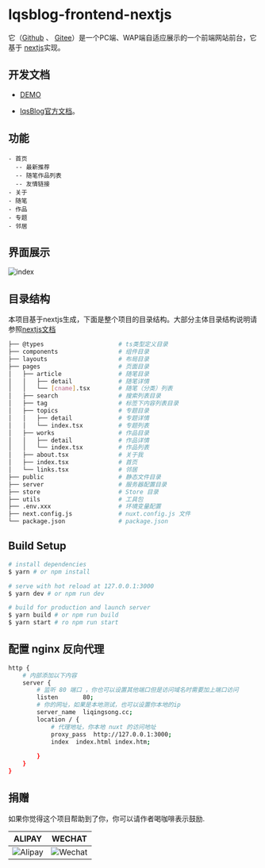 # lqsblog-frontend-nextjs


 它（[Github](https://github.com/lqsong/lqsblog-frontend-nextjs) 、 [Gitee](https://gitee.com/lqsong/lqsblog-frontend-nextjs)）是一个PC端、WAP端自适应展示的一个前端网站前台，它基于  [nextjs](https://github.com/vercel/next.js)实现。

## 开发文档

- [DEMO](http://liqingsong.cc/)

- [lqsBlog官方文档](http://docs.liqingsong.cc/)。


## 功能

```
- 首页
  -- 最新推荐
  -- 随笔作品列表
  -- 友情链接
- 关于
- 随笔
- 作品
- 专题
- 邻居

```


## 界面展示

![index](https://gitee.com/lqsong/lqsblog/raw/master/images/lqsblog-frontend-nuxt/index.png) 


## 目录结构

本项目基于nextjs生成，下面是整个项目的目录结构。大部分主体目录结构说明请参照[nextjs文档](https://www.nextjs.cn/docs/getting-started)

```bash
├── @types                     # ts类型定义目录
├── components                 # 组件目录
├── layouts                    # 布局目录
├── pages                      # 页面目录
│   ├── article                # 随笔目录
│   │   ├── detail             # 随笔详情
│   │   └── [cname].tsx        # 随笔（分类）列表
│   ├── search                 # 搜索列表目录
│   ├── tag                    # 标签下内容列表目录
│   ├── topics                 # 专题目录
│   │   ├── detail             # 专题详情
│   │   └── index.tsx          # 专题列表
│   ├── works                  # 作品目录
│   │   ├── detail             # 作品详情
│   │   └── index.tsx          # 作品列表
│   ├── about.tsx              # 关于我
│   ├── index.tsx              # 首页
│   └── links.tsx              # 邻居
├── public                     # 静态文件目录
├── server                     # 服务器配置目录
├── store                      # Store 目录
├── utils                      # 工具包
├── .env.xxx                   # 环境变量配置
├── next.config.js             # nuxt.config.js 文件
└── package.json               # package.json
```


## Build Setup

```bash
# install dependencies
$ yarn # or npm install

# serve with hot reload at 127.0.0.1:3000
$ yarn dev # or npm run dev

# build for production and launch server
$ yarn build # or npm run build
$ yarn start # ro npm run start
```

## 配置 nginx 反向代理

```bash
http {
    # 内部添加以下内容
    server {
        # 监听 80 端口 ，你也可以设置其他端口但是访问域名时需要加上端口访问
        listen       80;
        # 你的网址，如果是本地测试，也可以设置你本地的ip
        server_name  liqingsong.cc;
        location / {
            # 代理地址，你本地 nuxt 的访问地址
		    proxy_pass  http://127.0.0.1:3000;
            index  index.html index.htm;
            
        }  
    }
}
```

## 捐赠

如果你觉得这个项目帮助到了你，你可以请作者喝咖啡表示鼓励.

**ALIPAY**             |  **WECHAT**
:-------------------------:|:-------------------------:
![Alipay](https://gitee.com/lqsong/public/raw/master/common/Alipay.png)  |  ![Wechat](https://gitee.com/lqsong/public/raw/master/common/Wechat.png)
